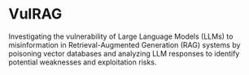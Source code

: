 # VulRAG
Investigating the vulnerability of Large Language Models (LLMs) to misinformation in Retrieval-Augmented Generation (RAG) systems by poisoning vector databases and analyzing LLM responses to identify potential weaknesses and exploitation risks.
